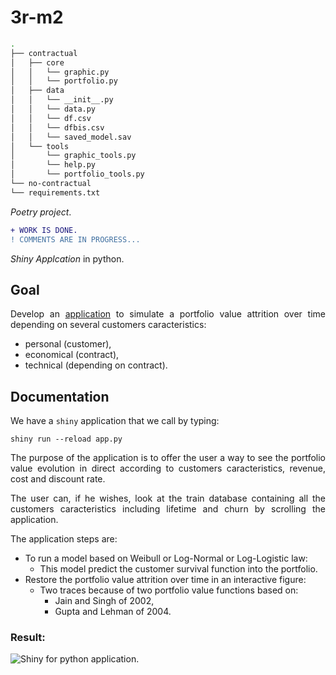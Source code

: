 # 3r-m2

```bash
.
├── contractual
│   ├── core
│   │   └── graphic.py
│   │   └── portfolio.py
│   ├── data
│   │   └── __init__.py
│   │   └── data.py
│   │   └── df.csv
│   │   └── dfbis.csv
│   │   └── saved_model.sav
│   └── tools
│       └── graphic_tools.py
│       └── help.py
│       └── portfolio_tools.py
└── no-contractual
└── requirements.txt
```

_Poetry project_.

```diff
+ WORK IS DONE.
! COMMENTS ARE IN PROGRESS...
```


_Shiny Applcation_ in python.

## Goal

<div style="text-align: justify">

Develop an [application](https://alexisvte.shinyapps.io/contractual-portfolio-value-app/?_ga=2.149677491.462710402.1681053594-1612834766.1681053594) to simulate a portfolio value attrition over time depending on several customers caracteristics:

- personal (customer),
- economical (contract),
- technical (depending on contract).

## Documentation

We have a `shiny` application that we call by typing:

```shell
shiny run --reload app.py
```

The purpose of the application is to offer the user a way to see the portfolio value evolution in direct according to customers caracteristics, revenue, cost and discount rate.

The user can, if he wishes, look at the train database containing all the customers caracteristics including lifetime and churn by scrolling the application.

The application steps are:

- To run a model based on Weibull or Log-Normal or Log-Logistic law:
     - This model predict the customer survival function into the portfolio.
- Restore the portfolio value attrition over time in an interactive figure:
     - Two traces because of two portfolio value functions based on:
          - Jain and Singh of 2002,
          - Gupta and Lehman of 2004.

### Result:

![Shiny for python application.](https://user-images.githubusercontent.com/82931295/230781253-2577d6d5-fef8-4205-a9b8-9590b02ccde3.png)

</div>
